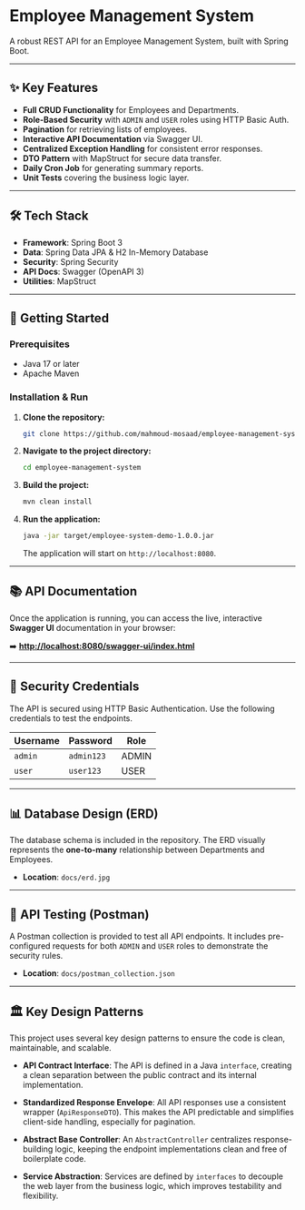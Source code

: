 # Employee Management System

A robust REST API for an Employee Management System, built with Spring Boot.

---

## ✨ Key Features

* **Full CRUD Functionality** for Employees and Departments.
* **Role-Based Security** with `ADMIN` and `USER` roles using HTTP Basic Auth.
* **Pagination** for retrieving lists of employees.
* **Interactive API Documentation** via Swagger UI.
* **Centralized Exception Handling** for consistent error responses.
* **DTO Pattern** with MapStruct for secure data transfer.
* **Daily Cron Job** for generating summary reports.
* **Unit Tests** covering the business logic layer.

---

## 🛠️ Tech Stack

* **Framework**: Spring Boot 3
* **Data**: Spring Data JPA & H2 In-Memory Database
* **Security**: Spring Security
* **API Docs**: Swagger (OpenAPI 3)
* **Utilities**: MapStruct

---

## 🚀 Getting Started

### Prerequisites

* Java 17 or later
* Apache Maven

### Installation & Run

1.  **Clone the repository:**
    ```bash
    git clone https://github.com/mahmoud-mosaad/employee-management-system.git
    ```

2.  **Navigate to the project directory:**
    ```bash
    cd employee-management-system
    ```

3.  **Build the project:**
    ```bash
    mvn clean install
    ```

4.  **Run the application:**
    ```bash
    java -jar target/employee-system-demo-1.0.0.jar
    ```
    The application will start on `http://localhost:8080`.

---

## 📚 API Documentation

Once the application is running, you can access the live, interactive **Swagger UI** documentation in your browser:

➡️ **[http://localhost:8080/swagger-ui/index.html](http://localhost:8080/swagger-ui/index.html)**

---

## 🔐 Security Credentials

The API is secured using HTTP Basic Authentication. Use the following credentials to test the endpoints.

| Username | Password   | Role  |
|----------|------------|-------|
| `admin`  | `admin123` | ADMIN |
| `user`   | `user123`  | USER  |

---

## 📊 Database Design (ERD)

The database schema is included in the repository. The ERD visually represents the **one-to-many** relationship between Departments and Employees.

* **Location**: `docs/erd.jpg`

---

## 🧪 API Testing (Postman)

A Postman collection is provided to test all API endpoints. It includes pre-configured requests for both `ADMIN` and `USER` roles to demonstrate the security rules.

* **Location**: `docs/postman_collection.json`

---

## 🏛️ Key Design Patterns

This project uses several key design patterns to ensure the code is clean, maintainable, and scalable.

* **API Contract Interface**: The API is defined in a Java `interface`, creating a clean separation between the public contract and its internal implementation.

* **Standardized Response Envelope**: All API responses use a consistent wrapper (`ApiResponseDTO`). This makes the API predictable and simplifies client-side handling, especially for pagination.

* **Abstract Base Controller**: An `AbstractController` centralizes response-building logic, keeping the endpoint implementations clean and free of boilerplate code.

* **Service Abstraction**: Services are defined by `interfaces` to decouple the web layer from the business logic, which improves testability and flexibility.